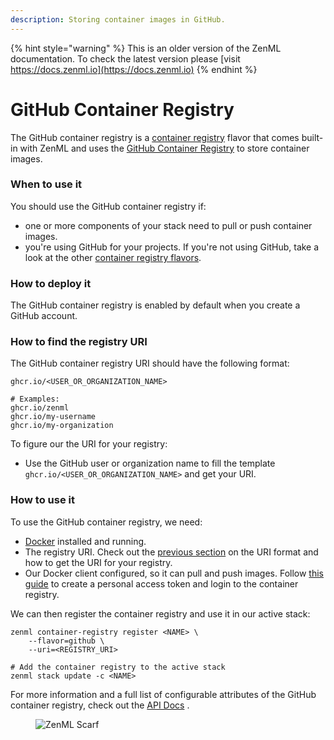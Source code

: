 ```yaml
---
description: Storing container images in GitHub.
---
```


{% hint style="warning" %}
This is an older version of the ZenML documentation. To check the latest version please [visit https://docs.zenml.io](https://docs.zenml.io)
{% endhint %}


# GitHub Container Registry

The GitHub container registry is a [container registry](container-registries.md) flavor that comes built-in with ZenML
and uses
the [GitHub Container Registry](https://docs.github.com/en/packages/working-with-a-github-packages-registry/working-with-the-container-registry)
to store container images.

### When to use it

You should use the GitHub container registry if:

* one or more components of your stack need to pull or push container images.
* you're using GitHub for your projects. If you're not using GitHub, take a look at the
  other [container registry flavors](container-registries.md#container-registry-flavors).

### How to deploy it

The GitHub container registry is enabled by default when you create a GitHub account.

### How to find the registry URI

The GitHub container registry URI should have the following format:

```shell
ghcr.io/<USER_OR_ORGANIZATION_NAME>

# Examples:
ghcr.io/zenml
ghcr.io/my-username
ghcr.io/my-organization
```

To figure our the URI for your registry:

* Use the GitHub user or organization name to fill the template `ghcr.io/<USER_OR_ORGANIZATION_NAME>` and get your URI.

### How to use it

To use the GitHub container registry, we need:

* [Docker](https://www.docker.com) installed and running.
* The registry URI. Check out the [previous section](github.md#how-to-find-the-registry-uri) on the URI format and how
  to get the URI for your registry.
* Our Docker client configured, so it can pull and push images.
  Follow [this guide](https://docs.github.com/en/packages/working-with-a-github-packages-registry/working-with-the-container-registry#authenticating-to-the-container-registry)
  to create a personal access token and login to the container registry.

We can then register the container registry and use it in our active stack:

```shell
zenml container-registry register <NAME> \
    --flavor=github \
    --uri=<REGISTRY_URI>

# Add the container registry to the active stack
zenml stack update -c <NAME>
```

For more information and a full list of configurable attributes of the GitHub container registry, check out
the [API Docs](https://sdkdocs.zenml.io/latest/core\_code\_docs/core-container\_registries/#zenml.container\_registries.github\_container\_registry.GitHubContainerRegistry)
.

<!-- For scarf -->
<figure><img alt="ZenML Scarf" referrerpolicy="no-referrer-when-downgrade" src="https://static.scarf.sh/a.png?x-pxid=f0b4f458-0a54-4fcd-aa95-d5ee424815bc" /></figure>
